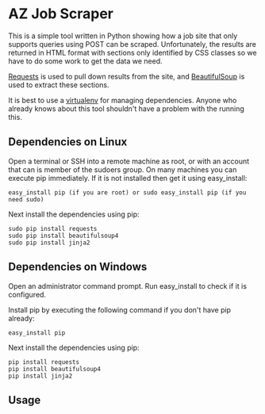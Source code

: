 AZ Job Scraper
==============

This is a simple tool written in Python showing how a job site that only supports queries using POST can be scraped. Unfortunately,
the results are returned in HTML format with sections only identified by CSS classes so we have to do some work to get the data
we need.

[Requests](http://docs.python-requests.org) is used to pull down results from the site, and
[BeautifulSoup](http://www.crummy.com/software/BeautifulSoup/) is used to extract these sections.

It is best to use a [virtualenv](http://www.virtualenv.org/en/latest/index.html) for managing dependencies. Anyone who
already knows about this tool shouldn't have a problem with the running this.

Dependencies on Linux
---------------------

Open a terminal or SSH into a remote machine as root, or with an account that can is member of the sudoers group. On
many machines you can execute pip immediately. If it is not installed then get it using easy_install:

    easy_install pip (if you are root) or sudo easy_install pip (if you need sudo)

Next install the dependencies using pip:

    sudo pip install requests
    sudo pip install beautifulsoup4
    sudo pip install jinja2

Dependencies on Windows
-----------------------
Open an administrator command prompt. Run easy_install to check if it is configured.

Install pip by executing the following command if you don't have pip already:

    easy_install pip

Next install the dependencies using pip:

    pip install requests
    pip install beautifulsoup4
    pip install jinja2

Usage
-----